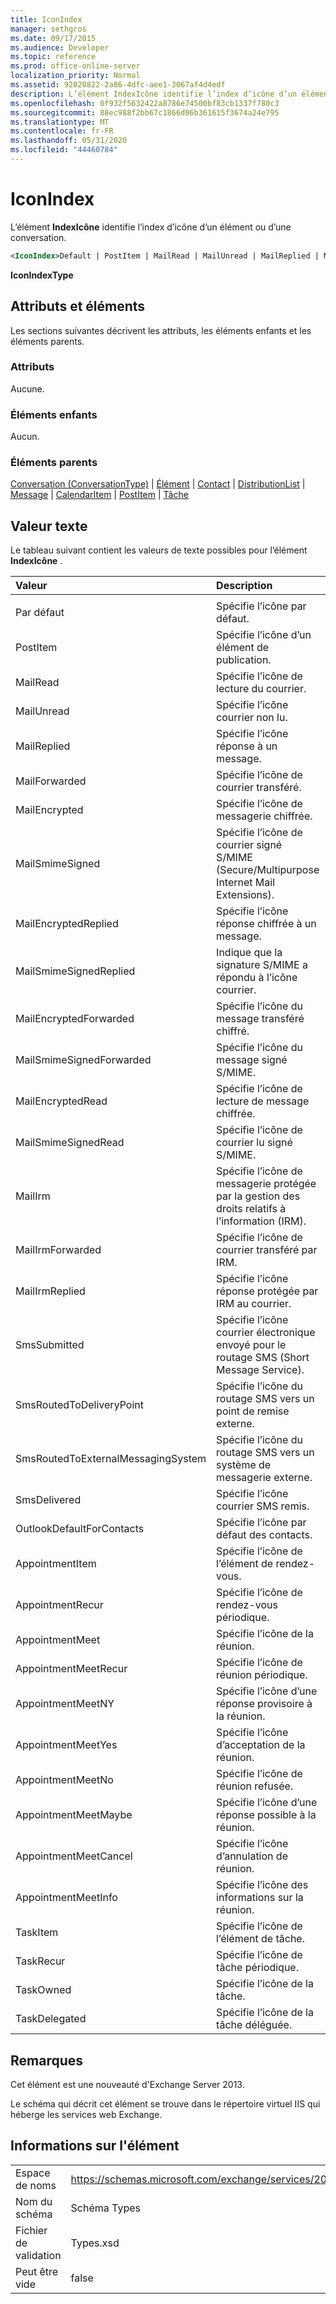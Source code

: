 ```yaml
---
title: IconIndex
manager: sethgros
ms.date: 09/17/2015
ms.audience: Developer
ms.topic: reference
ms.prod: office-online-server
localization_priority: Normal
ms.assetid: 92020822-2a86-4dfc-aee1-3067af4d4edf
description: L’élément IndexIcône identifie l’index d’icône d’un élément ou d’une conversation.
ms.openlocfilehash: 0f932f5632422a8786e74500bf83cb1337f780c3
ms.sourcegitcommit: 88ec988f2bb67c1866d06b361615f3674a24e795
ms.translationtype: MT
ms.contentlocale: fr-FR
ms.lasthandoff: 05/31/2020
ms.locfileid: "44460784"
---
```

# <a name="iconindex"></a>IconIndex

L’élément **IndexIcône** identifie l’index d’icône d’un élément ou d’une conversation. 
  
```XML
<IconIndex>Default | PostItem | MailRead | MailUnread | MailReplied | MailForwarded | MailEncrypted | MailSmimeSigned | MailEncrytedReplied | MailSmimeSignedReplied | MailEncryptedForwarded | MailSmimeSignedForwarded | MailEncryptedRead | MailSmimeSignedRead | MailIrm | MailIrmForwarded | MailIrmReplied | SmsSubmitted | SmsRoutedToDeliveryPoint | SmsRoutedToExternalMessagingSystem | SmsDelivered | OutlookDefaultForContacts | AppointmentItem | AppointmentRecur | AppointmentMeet | AppointmentMeetRecur | AppointmentMeetNY | AppointmentMeetYes | AppointmentMeetNo | AppointmentMeetMaybe | AppointmentMeetCancel | AppointmentMeetInfo | TaskItem | TaskRecur | TaskOwned | TaskDelegated</IconIndex>
```

 **IconIndexType**
## <a name="attributes-and-elements"></a>Attributs et éléments

Les sections suivantes décrivent les attributs, les éléments enfants et les éléments parents.
  
### <a name="attributes"></a>Attributs

Aucune.
  
### <a name="child-elements"></a>Éléments enfants

Aucun.
  
### <a name="parent-elements"></a>Éléments parents

[Conversation (ConversationType)](conversation-conversationtype.md)  |  [Élément](item.md)  |  [Contact](contact.md)  |  [DistributionList](distributionlist.md)  |  [Message](message-ex15websvcsotherref.md)  |  [CalendarItem](calendaritem.md)  |  [PostItem](postitem.md)  |  [Tâche](task.md)
  
## <a name="text-value"></a>Valeur texte

Le tableau suivant contient les valeurs de texte possibles pour l’élément **IndexIcône** . 
  
|**Valeur**|**Description**|
|:-----|:-----|
|||
|Par défaut  <br/> |Spécifie l’icône par défaut.  <br/> |
|PostItem  <br/> |Spécifie l’icône d’un élément de publication.  <br/> |
|MailRead  <br/> |Spécifie l’icône de lecture du courrier.  <br/> |
|MailUnread  <br/> |Spécifie l’icône courrier non lu.  <br/> |
|MailReplied  <br/> |Spécifie l’icône réponse à un message.  <br/> |
|MailForwarded  <br/> |Spécifie l’icône de courrier transféré.  <br/> |
|MailEncrypted  <br/> |Spécifie l’icône de messagerie chiffrée.  <br/> |
|MailSmimeSigned  <br/> |Spécifie l’icône de courrier signé S/MIME (Secure/Multipurpose Internet Mail Extensions).  <br/> |
|MailEncryptedReplied  <br/> |Spécifie l’icône réponse chiffrée à un message.  <br/> |
|MailSmimeSignedReplied  <br/> |Indique que la signature S/MIME a répondu à l’icône courrier.  <br/> |
|MailEncryptedForwarded  <br/> |Spécifie l’icône du message transféré chiffré.  <br/> |
|MailSmimeSignedForwarded  <br/> |Spécifie l’icône du message signé S/MIME.  <br/> |
|MailEncryptedRead  <br/> |Spécifie l’icône de lecture de message chiffrée.  <br/> |
|MailSmimeSignedRead  <br/> |Spécifie l’icône de courrier lu signé S/MIME.  <br/> |
|MailIrm  <br/> |Spécifie l’icône de messagerie protégée par la gestion des droits relatifs à l’information (IRM).  <br/> |
|MailIrmForwarded  <br/> |Spécifie l’icône de courrier transféré par IRM.  <br/> |
|MailIrmReplied  <br/> |Spécifie l’icône réponse protégée par IRM au courrier.  <br/> |
|SmsSubmitted  <br/> |Spécifie l’icône courrier électronique envoyé pour le routage SMS (Short Message Service).  <br/> |
|SmsRoutedToDeliveryPoint  <br/> |Spécifie l’icône du routage SMS vers un point de remise externe.  <br/> |
|SmsRoutedToExternalMessagingSystem  <br/> |Spécifie l’icône du routage SMS vers un système de messagerie externe.  <br/> |
|SmsDelivered  <br/> |Spécifie l’icône courrier SMS remis.  <br/> |
|OutlookDefaultForContacts  <br/> |Spécifie l’icône par défaut des contacts.  <br/> |
|AppointmentItem  <br/> |Spécifie l’icône de l’élément de rendez-vous.  <br/> |
|AppointmentRecur  <br/> |Spécifie l’icône de rendez-vous périodique.  <br/> |
|AppointmentMeet  <br/> |Spécifie l’icône de la réunion.  <br/> |
|AppointmentMeetRecur  <br/> |Spécifie l’icône de réunion périodique.  <br/> |
|AppointmentMeetNY  <br/> |Spécifie l’icône d’une réponse provisoire à la réunion.  <br/> |
|AppointmentMeetYes  <br/> |Spécifie l’icône d’acceptation de la réunion.  <br/> |
|AppointmentMeetNo  <br/> |Spécifie l’icône de réunion refusée.  <br/> |
|AppointmentMeetMaybe  <br/> |Spécifie l’icône d’une réponse possible à la réunion.  <br/> |
|AppointmentMeetCancel  <br/> |Spécifie l’icône d’annulation de réunion.  <br/> |
|AppointmentMeetInfo  <br/> |Spécifie l’icône des informations sur la réunion.  <br/> |
|TaskItem  <br/> |Spécifie l’icône de l’élément de tâche.  <br/> |
|TaskRecur  <br/> |Spécifie l’icône de tâche périodique.  <br/> |
|TaskOwned  <br/> |Spécifie l’icône de la tâche.  <br/> |
|TaskDelegated  <br/> |Spécifie l’icône de la tâche déléguée.  <br/> |
   
## <a name="remarks"></a>Remarques

Cet élément est une nouveauté d'Exchange Server 2013.
  
Le schéma qui décrit cet élément se trouve dans le répertoire virtuel IIS qui héberge les services web Exchange.
  
## <a name="element-information"></a>Informations sur l'élément

|||
|:-----|:-----|
|Espace de noms  <br/> |https://schemas.microsoft.com/exchange/services/2006/types  <br/> |
|Nom du schéma  <br/> |Schéma Types  <br/> |
|Fichier de validation  <br/> |Types.xsd  <br/> |
|Peut être vide  <br/> |false  <br/> |
   

